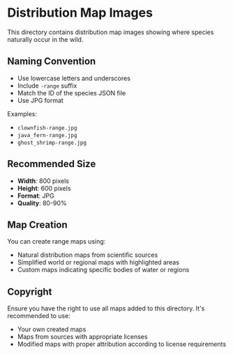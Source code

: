 # Distribution Map Images

This directory contains distribution map images showing where species naturally occur in the wild.

## Naming Convention

- Use lowercase letters and underscores
- Include `-range` suffix
- Match the ID of the species JSON file
- Use JPG format

Examples:
- `clownfish-range.jpg`
- `java_fern-range.jpg`
- `ghost_shrimp-range.jpg`

## Recommended Size

- **Width**: 800 pixels
- **Height**: 600 pixels
- **Format**: JPG
- **Quality**: 80-90%

## Map Creation

You can create range maps using:
- Natural distribution maps from scientific sources
- Simplified world or regional maps with highlighted areas
- Custom maps indicating specific bodies of water or regions

## Copyright

Ensure you have the right to use all maps added to this directory. 
It's recommended to use:
- Your own created maps
- Maps from sources with appropriate licenses
- Modified maps with proper attribution according to license requirements 